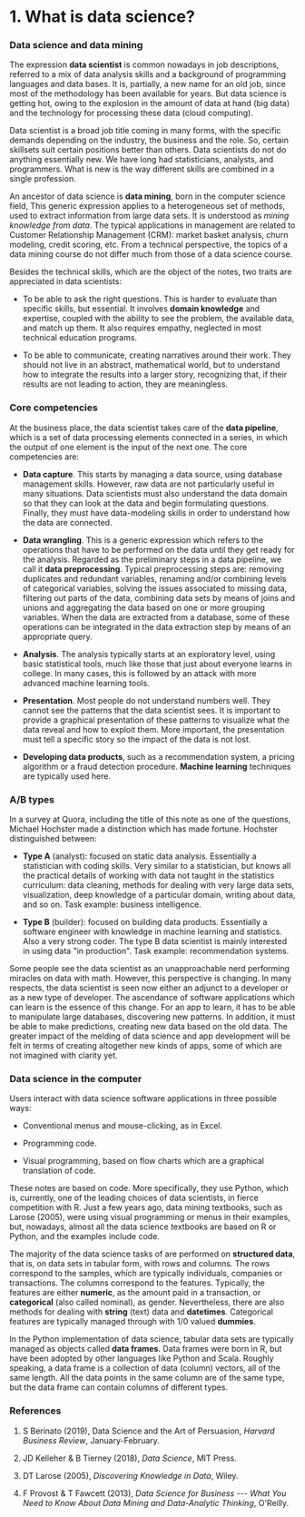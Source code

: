# 1. What is data science?

### Data science and data mining

The expression **data scientist** is common nowadays in job descriptions, referred to a mix of data analysis skills and a background of programming languages and data bases. It is, partially, a new name for an old job, since most of the methodology has been available for years. But data science is getting hot, owing to the explosion in the amount of data at hand (big data) and the technology for processing these data (cloud computing).

Data scientist is a broad job title coming in many forms, with the specific demands depending on the industry, the business and the role. So, certain skillsets suit certain positions better than others. Data scientists do not do anything essentially new. We have long had statisticians, analysts, and programmers. What is new is the way different skills are combined in a single profession.

An ancestor of data science is **data mining**, born in the computer science field, This generic expression applies to a heterogeneous set of methods, used to extract information from large data sets. It is understood as *mining knowledge from data*. The typical applications in management are related to Customer Relationship Management (CRM): market basket analysis, churn modeling, credit scoring, etc. From a technical perspective, the topics of a data mining course do not differ much from those of a data science course.

Besides the technical skills, which are the object of the notes, two traits are appreciated in data scientists:

* To be able to ask the right questions. This is harder to evaluate than specific skills, but essential. It involves **domain knowledge** and expertise, coupled with the ability to see the problem, the available data, and match up them. It also requires empathy, neglected in most technical education programs.

* To be able to communicate, creating narratives around their work. They should not live in an abstract, mathematical world, but to understand how to integrate the results into a larger story, recognizing that, if their results are not leading to action, they are meaningless.

### Core competencies

At the business place, the data scientist takes care of the **data pipeline**, which is a set of data processing elements connected in a series, in which the output of one element is the input of the next one. The core competencies are:

* **Data capture**. This starts by managing a data source, using database management skills. However, raw data are not particularly useful in many situations. Data scientists must also understand the data domain so that they can look at the data and begin formulating questions. Finally, they must have data-modeling skills in order to understand how the data are connected.

* **Data wrangling**. This is a generic expression which refers to the operations that have to be performed on the data until they get ready for the analysis. Regarded as the preliminary steps in a data pipeline, we call it  **data preprocessing**. Typical preprocessing steps are: removing duplicates and redundant variables, renaming and/or combining levels of categorical variables, solving the issues associated to missing data, filtering out parts of the data, combining data sets by means of joins and unions and aggregating the data based on one or more grouping variables. When the data are extracted from a database, some of these operations can be integrated in the data extraction step by means of an appropriate query.

* **Analysis**. The analysis typically starts at an exploratory level, using basic statistical tools, much like those that just about everyone learns in college. In many cases, this is followed by an attack with more advanced machine learning tools.

* **Presentation**. Most people do not understand numbers well. They cannot see the patterns that the data scientist sees. It is important to provide a graphical presentation of these patterns to visualize what the data reveal and how to exploit them. More important, the presentation must tell a specific story so the impact of the data is not lost.

* **Developing data products**, such as a recommendation system, a pricing algorithm or a fraud detection procedure. **Machine learning** techniques are typically used here.

### A/B types

In a survey at Quora, including the title of this note as one of the questions, Michael Hochster made a distinction which has made fortune. Hochster distinguished between:

* **Type A** (analyst): focused on static data analysis. Essentially a statistician with coding skills. Very similar to a statistician, but knows all the practical details of working with data not taught in the statistics curriculum: data cleaning, methods for dealing with very large data sets, visualization, deep knowledge of a particular domain, writing about data, and so on. Task example: business intelligence.

* **Type B** (builder): focused on building data products. Essentially a software engineer with knowledge in machine learning and statistics. Also a very strong coder. The type B data scientist is mainly interested in using data "in production". Task example: recommendation systems.

Some people see the data scientist as an unapproachable nerd performing miracles on data with math. However, this perspective is changing. In many respects, the data scientist is seen now either an adjunct to a developer or as a new type of developer. The ascendance of software applications which can learn is the essence of this change. For an app to learn, it has to be able to manipulate large databases, discovering new patterns. In addition, it must be able to make predictions, creating new data based on the old data. The greater impact of the melding of data science and app development will be felt in terms of creating altogether new kinds of apps, some of which are not imagined with clarity yet.

### Data science in the computer

Users interact with data science software applications in three possible ways:

* Conventional menus and mouse-clicking, as in Excel.

* Programming code.

* Visual programming, based on flow charts which are a graphical translation of code.

These notes are based on code. More specifically, they use Python, which is, currently, one of the leading choices of data scientists, in fierce competition with R. Just a few years ago, data mining textbooks, such as Larose (2005), were using visual programming or menus in their examples, but, nowadays, almost all the data science textbooks are based on R or Python, and the examples include code.

The majority of the data science tasks of are performed on **structured data**, that is, on data sets in tabular form, with rows and columns. The rows correspond to the samples, which are typically individuals, companies or transactions. The columns correspond to the features. Typically, the features are either **numeric**, as the amount paid in a transaction, or **categorical** (also called nominal), as gender. Nevertheless, there are also methods for dealing with **string** (text) data and **datetimes**. Categorical features are typically managed through with 1/0 valued **dummies**.

In the Python implementation of data science, tabular data sets are typically managed as objects called **data frames**. Data frames were born in R, but have been adopted by other languages like Python and Scala. Roughly speaking, a data frame is a collection of data (column) vectors, all of the same length. All the data points in the same column are of the same type, but the data frame can contain columns of different types.

### References

1. S Berinato (2019), Data Science and the Art of Persuasion, *Harvard Business Review*, January-February.

2. JD Kelleher & B Tierney (2018), *Data Science*, MIT Press.

3. DT Larose (2005), *Discovering Knowledge in Data*, Wiley.

4. F Provost & T Fawcett (2013), *Data Science for Business --- What You Need to Know About Data Mining and Data-Analytic Thinking*, O'Reilly.

